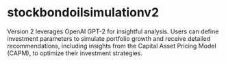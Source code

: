 # stockbondoilsimulationv2
Version 2 leverages OpenAI GPT-2 for insightful analysis. Users can define investment parameters to simulate portfolio growth and receive detailed recommendations, including insights from the Capital Asset Pricing Model (CAPM), to optimize their investment strategies.
